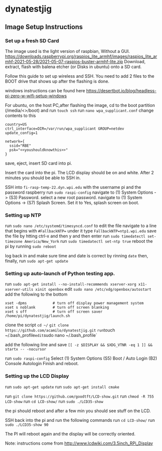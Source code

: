 # dynatestjig
## Image Setup Instructions
### Set up a fresh SD Card
The image used is the light version of raspbian, Without a GUI.
https://downloads.raspberrypi.org/raspios_lite_armhf/images/raspios_lite_armhf-2021-05-28/2021-05-07-raspios-buster-armhf-lite.zip
Download, extract, flash with balena etcher (or Disks in ubuntu) onto a SD card.

Follow this guide to set up wireless and SSH. You need to add 2 files to the BOOT drive that shows up after the flashing is done.


windows instructions can be found here 
https://desertbot.io/blog/headless-pi-zero-w-wifi-setup-windows

For ubuntu, on the host PC,after flashing the image, cd to the boot partition (/media/<<username>>/boot) and
run `touch ssh`
run `nano wpa_supplicant.conf`
change contents to this
```
country=US
ctrl_interface=DIR=/var/run/wpa_supplicant GROUP=netdev
update_config=1

network={
  ssid="RBE"
  psk="<<youshouldknowthis>>"
}
```
save, eject, insert SD card into pi.


Insert the card into the pi.
The LCD display should be on and white. After 2 minutes you should be able to SSH in.

SSH into `fi-rasp-temp-22.dyn.wpi.edu` with the username pi and the password raspberry
run `sudo raspi-config`
navigate to (1) System Options -> (S3) Password.
select a new root password.
navigate to (1) System Options -> (S7) Splash Screen.
Set it to Yes, splash screen on boot.

### Setting up NTP
run `sudo nano /etc/systemd/timesyncd.conf` to edit the file
navigate to a line that begins with `#FallbackNTP=`
under it type
`FallbackNTP=ntp1.wpi.edu`
save the file by htting ctrl-x and then y and then enter
run `sudo timedatectl set-timezone America/New_York`
run `sudo timedatectl set-ntp true`
reboot the pi by running `sudo reboot`

log back in and make sure time and date is correct by rinning `date`
then, finally, run `sudo apt-get update`
  
### Setting up auto-launch of Python testing app.
run `sudo apt-get install --no-install-recommends xserver-xorg x11-xserver-utils xinit openbox`
edit `sudo nano /etc/xdg/openbox/autostart`
add the following to the bottom
```
xset -dpms            # turn off display power management system
xset s noblank        # turn off screen blanking
xset s off            # turn off screen saver
/home/pi/dynatestjig/launch.sh
```

clone the script
`cd ~/`
`git clone https://github.com/acamilo/dynatestjig.git`
`
run `touch ~/.bash_profile`
edit `sudo nano ~/.bash_profile`

add the following line and save
`[[ -z $DISPLAY && $XDG_VTNR -eq 1 ]] && startx -- -nocursor`

run `sudo raspi-config`
Select (1) System Options (S5) Boot / Auto Login (B2) Console Autologin
Finish and reboot.

  

### Setting up the LCD Display

run `sudo apt-get update`
run `sudo apt-get install cmake`

run `git clone https://github.com/goodtft/LCD-show.git`
run `chmod -R 755 LCD-show`
run `cd LCD-show/`
run `sudo ./LCD35-show`

the pi should reboot and after a few min you should see stuff on the LCD.

SSH back into the pi and run the following commands
run `cd LCD-show/`
run `sudo ./LCD35-show 90`

The PI will reboot again and the display will be correctly oriented.

Note: instructions come from http://www.lcdwiki.com/3.5inch_RPi_Display




